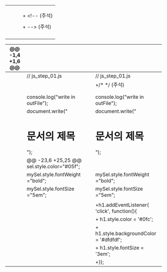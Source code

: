 |         |                                          |         |                                          |
| ------- | ---------------------------------------- | ------- | ---------------------------------------- |
| </head> |                                          | </head> |                                          |
|         | <body>                                   |         | <body>                                   |
|         | <script type="text/javascript">console.log("write in body");</script> |         | <script type="text/javascript">console.log("write in body");</script> |
|         |                                          |         | +  <!-- (주석)                             |
|         | <script type="text/javascript" src="./js/js_step_01.js"></script> |         | <script type="text/javascript" src="./js/js_step_01.js"></script> |
|         |                                          |         | +  --> (주석)                              |
|         | </body>                                  |         | </body>                                  |
|         | </html>                                  |         | </html>                                  |
|         |                                          |         |                                          |
|         |                                          |         |                                          |



| @@ -1,4 +1,6 @@ |                                          |      |                                          |
| --------------- | ---------------------------------------- | ---- | ---------------------------------------- |
|                 | // js_step_01.js                         |      | // js_step_01.js                         |
|                 |                                          |      | +/* */ (주석)                              |
|                 |                                          |      |                                          |
|                 |                                          |      |                                          |
|                 | console.log("write in outFile");         |      | console.log("write in outFile");         |
|                 | document.write("<h1>문서의 제목</h1>");       |      | document.write("<h1>문서의 제목</h1>");       |
|                 | @@ -23,6 +25,25 @@ sel.style.color="#05f"; |      |                                          |
|                 | mySel.style.fontWeight ="bold";          |      | mySel.style.fontWeight ="bold";          |
|                 | mySel.style.fontSize ="5em";             |      | mySel.style.fontSize ="5em";             |
|                 |                                          |      |                                          |
|                 |                                          |      | +h1.addEventListener( 'click', function(){ |
|                 |                                          |      | +	h1.style.color = '#0fc';               |
|                 |                                          |      | +	h1.style.backgroundColor = '#dfdfdf';  |
|                 |                                          |      | +	h1.style.fontSize = '3em';             |
|                 |                                          |      | +});                                     |